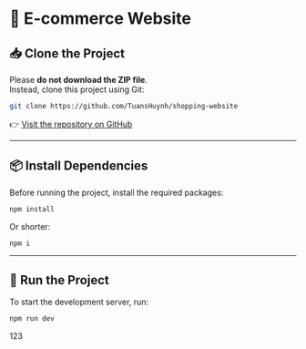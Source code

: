 # 🛒 E-commerce Website

## 📥 Clone the Project

Please **do not download the ZIP file**.  
Instead, clone this project using Git:

```bash
git clone https://github.com/TuansHuynh/shopping-website
```

👉 [Visit the repository on GitHub](https://github.com/TuansHuynh/shopping-website)

---

## 📦 Install Dependencies

Before running the project, install the required packages:

```bash
npm install
```

Or shorter:

```bash
npm i
```

---

## 🚀 Run the Project

To start the development server, run:

```bash
npm run dev
```


123